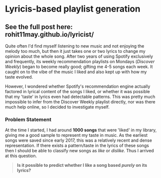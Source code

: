 # Lyricis-based playlist generation
See the full post here: **rohit11may.github.io/lyricist/**
---

Quite often I'd find myself listening to new music and not enjoying the melody too much, but then it 
just takes one or two lyrics to change my opinion about the whole song. After two years of using
Spotify exclusively and frequently, its weekly recommendation playlists on Mondays 
(_Discover Weekly_) began to become really good; gifting me 4-5 songs each week. It caught on to 
the vibe of the music I liked and also kept up with how my taste evolved.

However, I wondered whether Spotify's recommendation engine actually factored in lyrical content 
of the songs I liked, or whether it was possible that my 'taste' in lyrics even had detectable 
patterns. This was pretty much impossible to infer from the Discover Weekly playlist directly, nor
was there much help online, so I decided to investigate myself.

### Problem Statement
At the time I started, I had around **1000 songs** that were 'liked' in my library, giving me a good
sample to represent my taste in music. As the earliest songs were saved since early 2017, this
was a relatively recent and dense representation. If there exists a pattern/taste in the lyrics of
these songs then I should be able to classify new songs as _like_ or _dislike_. Thus I arrived at 
this question. 

> **Is it possible to predict whether I like a song based *purely* on its lyrics?**
